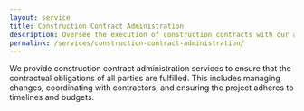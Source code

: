 ```yaml
---
layout: service
title: Construction Contract Administration
description: Oversee the execution of construction contracts with our administration services.
permalink: /services/construction-contract-administration/
---
```


We provide construction contract administration services to ensure that the contractual obligations of all parties are fulfilled. This includes managing changes, coordinating with contractors, and ensuring the project adheres to timelines and budgets.
